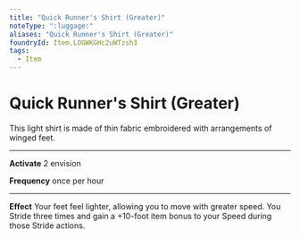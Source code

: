 ```yaml
---
title: "Quick Runner's Shirt (Greater)"
noteType: ":luggage:"
aliases: "Quick Runner's Shirt (Greater)"
foundryId: Item.LOGWKGHc2uWTzsh3
tags:
  - Item
---
```


# Quick Runner's Shirt (Greater)

This light shirt is made of thin fabric embroidered with arrangements of winged feet.

* * *

**Activate** 2 envision

**Frequency** once per hour

* * *

**Effect** Your feet feel lighter, allowing you to move with greater speed. You Stride three times and gain a +10-foot item bonus to your Speed during those Stride actions.
